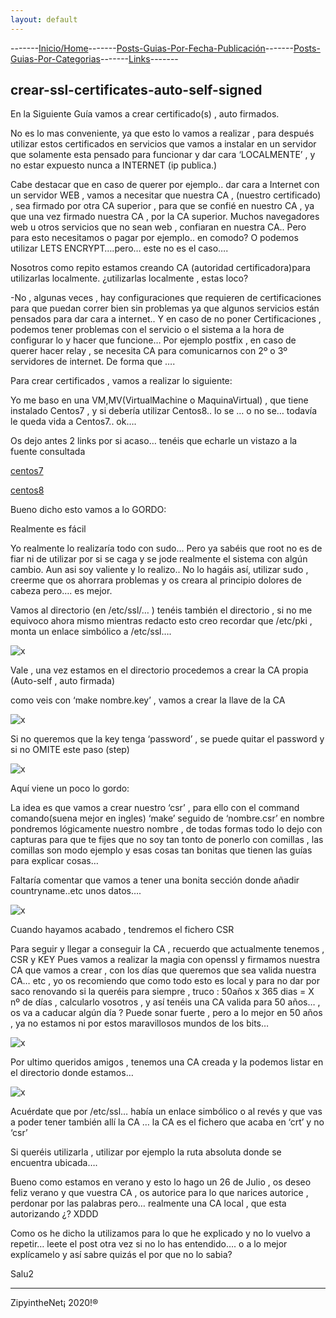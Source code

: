 ```yaml
---
layout: default
---
```

-------[Inicio/Home](./../index.html)-------[Posts-Guias-Por-Fecha-Publicación](./../posts.html)-------[Posts-Guias-Por-Categorias](./../categorias.html)-------[Links](./../links.html)-------

## crear-ssl-certificates-auto-self-signed

En la Siguiente Guía vamos a crear certificado(s) , auto firmados.

No es lo mas conveniente, ya que esto lo vamos a realizar , para después utilizar estos certificados en servicios que vamos a instalar en un servidor que solamente esta pensado para funcionar y dar cara ‘LOCALMENTE’ , y no estar expuesto nunca a INTERNET (ip publica.)

Cabe destacar que en caso de querer por ejemplo.. dar cara a Internet con un servidor WEB , vamos a necesitar que nuestra CA , (nuestro certificado) , sea firmado por otra CA superior , para que se confié en nuestro CA , ya que una vez firmado nuestra CA , por la CA superior. Muchos navegadores web u otros servicios que no sean web , confiaran en nuestra CA.. Pero para esto necesitamos o pagar por ejemplo.. en comodo? O podemos utilizar LETS ENCRYPT….pero… este no es el caso….

Nosotros como repito estamos creando CA (autoridad certificadora)para utilizarlas localmente. ¿utilizarlas localmente , estas loco?

-No , algunas veces , hay configuraciones que requieren de certificaciones para que puedan correr bien sin problemas ya que algunos servicios están pensados para dar cara a internet.. Y en caso de no poner Certificaciones , podemos tener problemas con el servicio o el sistema a la hora de configurar lo y hacer que funcione… Por ejemplo postfix , en caso de querer hacer relay , se necesita CA para comunicarnos con 2º o 3º servidores de internet. De forma que ….

Para crear certificados , vamos a realizar lo siguiente:

Yo me baso en una VM,MV(VirtualMachine o MaquinaVirtual) , que tiene instalado Centos7 , y si debería utilizar Centos8.. lo se … o no se… todavía le queda vida a Centos7.. ok….

Os dejo antes 2 links por si acaso… tenéis que echarle un vistazo a la fuente consultada

[centos7](https://www.server-world.info/en/note?os=CentOS_7&p=ssl)

[centos8](https://www.server-world.info/en/note?os=CentOS_8&p=ssl)

Bueno dicho esto vamos a lo GORDO:

Realmente es fácil

Yo realmente lo realizaría todo con sudo… Pero ya sabéis que root no es de fiar ni de utilizar por si se caga y se jode realmente el sistema con algún cambio. Aun asi soy valiente y lo realizo.. No lo hagáis así, utilizar sudo , creerme que os ahorrara problemas y os creara al principio dolores de cabeza pero…. es mejor.

Vamos al directorio (en /etc/ssl/… ) tenéis también el directorio , si no me equivoco ahora mismo mientras redacto esto creo recordar que /etc/pki , monta un enlace simbólico a /etc/ssl….

![x](https://miro.medium.com/max/430/0*3KcqQ7ny4Tpcn8Qq)

Vale , una vez estamos en el directorio procedemos a crear la CA propia (Auto-self , auto firmada)

como veis con ‘make nombre.key’ , vamos a crear la llave de la CA

![x](https://miro.medium.com/max/696/0*x6Gwbsbubb90a2q4)

Si no queremos que la key tenga ‘password’ , se puede quitar el password y si no OMITE este paso (step)

![x](https://miro.medium.com/max/693/0*kXF1oTKiGKCwekOn)

Aquí viene un poco lo gordo:

La idea es que vamos a crear nuestro ‘csr’ , para ello con el command comando(suena mejor en ingles) ‘make’ seguido de ‘nombre.csr’ en nombre pondremos lógicamente nuestro nombre , de todas formas todo lo dejo con capturas para que te fijes que no soy tan tonto de ponerlo con comillas , las comillas son modo ejemplo y esas cosas tan bonitas que tienen las guías para explicar cosas…

Faltaría comentar que vamos a tener una bonita sección donde añadir countryname..etc unos datos….

![x](https://miro.medium.com/max/700/0*17s2vVD9MRblUddf)

Cuando hayamos acabado , tendremos el fichero CSR

Para seguir y llegar a conseguir la CA , recuerdo que actualmente tenemos , CSR y KEY
Pues vamos a realizar la magia con openssl y firmamos nuestra CA que vamos a crear , con los días que queremos que sea valida nuestra CA… etc , yo os recomiendo que como todo esto es local y para no dar por saco renovando si la queréis para siempre , truco : 50años x 365 dias = X nº de días , calcularlo vosotros , y así tenéis una CA valida para 50 años… , os va a caducar algún día ? Puede sonar fuerte , pero a lo mejor en 50 años , ya no estamos ni por estos maravillosos mundos de los bits…

![x](https://miro.medium.com/max/700/0*J9DfkTBkTJ19xvEf)

Por ultimo queridos amigos , tenemos una CA creada y la podemos listar en el directorio donde estamos…

![x](https://miro.medium.com/max/700/0*nEdyB5SVHi5mCg46)

Acuérdate que por /etc/ssl… había un enlace simbólico o al revés y que vas a poder tener también allí la CA … la CA es el fichero que acaba en ‘crt’ y no ‘csr’

Si queréis utilizarla , utilizar por ejemplo la ruta absoluta donde se encuentra ubicada….

Bueno como estamos en verano y esto lo hago un 26 de Julio , os deseo feliz verano y que vuestra CA , os autorice para lo que narices autorice , perdonar por las palabras pero… realmente una CA local , que esta autorizando ¿? XDDD

Como os he dicho la utilizamos para lo que he explicado y no lo vuelvo a repetir… leete el post otra vez si no lo has entendido…. o a lo mejor explícamelo y así sabre quizás el por que no lo sabia?

Salu2

-----------------------------------------------------------------------------

ZipyintheNet¡ 2020!®